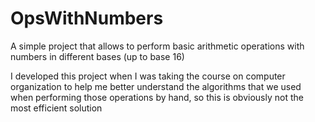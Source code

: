 # OpsWithNumbers

A simple project that allows to perform basic arithmetic operations with numbers in different bases (up to base 16)

I developed this project when I was taking the course on computer organization to help me better understand the algorithms that we used when performing those operations by hand, so this is obviously not the most efficient solution
